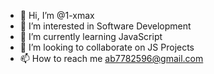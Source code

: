 - 👋 Hi, I’m @1-xmax
- 👀 I’m interested in Software Development
- 🌱 I’m currently learning JavaScript
- 💞️ I’m looking to collaborate on JS Projects
- 📫 How to reach me ab7782596@gmail.com

<!---
1-xmax/1-xmax is a ✨ special ✨ repository because its `README.md` (this file) appears on your GitHub profile.
You can click the Preview link to take a look at your changes.
--->
